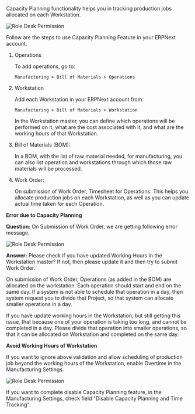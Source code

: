 Capacity Planning functionality helps you in tracking production jobs allocated on each Workstation.

![Role Desk Permission](https://docs.erpnext.com/files/capacity-1.png)

Follow are the steps to use Capacity Planning Feature in your ERPNext account.

1.  Operations
    
    To add operations, go to:
    
    `Manufacturing > Bill of Materials > Operations`
    
2.  Workstation
    
    Add each Workstation in your ERPNext account from:
    
    `Manufacturing > Bill of Materials > Workstation`
    
    In the Workstation master, you can define which operations will be performed on it, what are the cost associated with it, and what are the working hours of that Workstation.
    
3.  Bill of Materials (BOM):
    
    In a BOM, with the list of raw material needed, for manufacturing, you can also list operation and workstations through which those raw materials will be processed.
    
4.  Work Order:
    
    On submission of Work Order, Timesheet for Operations. This helps you allocate production jobs on each Workstation, as well as you can update actual time taken for each Operation.
    

  
**Error due to Capacity Planning**

**Question:** On Submission of Work Order, we are getting following error message.

![Role Desk Permission](https://docs.erpnext.com/files/capacity-2.png)

**Answer:** Please check if you have updated Working Hours in the Workstation master? If not, then please update it and then try to submit Work Order.

On submission of Work Order, Operations (as added in the BOM) are allocated on the workstation. Each operation should start and end on the same day. If a system is not able to schedule that operation in a day, then system request you to divide that Project, so that system can allocate smaller operations in a day.

If you have update working hours in the Workstation, but still getting this issue, that because one of your operation is taking too long, and cannot be completed in a day. Please divide that operation into smaller operations, so that it can be allocated on Workstation and completed on the same day.

  
**Avoid Working Hours of Workstation**

If you want to ignore above validation and allow scheduling of production job beyond the working hours of the Workstation, enable Overtime in the Manufacturing Settings.

![Role Desk Permission](https://docs.erpnext.com/files/capacity-3.png)

If you want to complete disable Capacity Planning feature, in the Manufacturing Settings, check field "Disable Capacity Planning and Time Tracking".